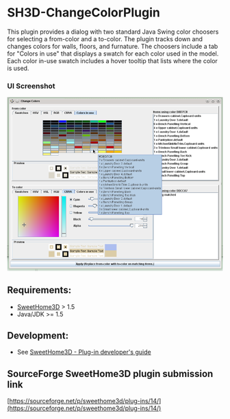 # SH3D-ChangeColorPlugin

This plugin provides a dialog with two standard Java Swing color choosers for selecting a from-color and a to-color. 
The plugin tracks down and changes colors for walls, floors, and furnature. 
The choosers include a tab for "Colors in use" that displays a swatch for each color used in the model. 
Each color in-use swatch includes a hover tooltip that lists where the color is used.

### UI Screenshot

![screenshot](/screenshot.png?raw=true "ChangeColorPluin UI")


## Requirements:
- [SweetHome3D](https://www.sweethome3d.com/) > 1.5
- Java/JDK >= 1.5

## Development:
- See [SweetHome3D - Plug-in developer's guide](https://www.sweethome3d.com/pluginDeveloperGuide.jsp)

## SourceForge SweetHome3D plugin submission link

[https://sourceforge.net/p/sweethome3d/plug-ins/14/](https://sourceforge.net/p/sweethome3d/plug-ins/14/)


